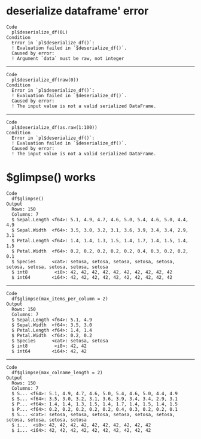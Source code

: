 # deserialize dataframe' error

    Code
      pl$deserialize_df(0L)
    Condition
      Error in `pl$deserialize_df()`:
      ! Evaluation failed in `$deserialize_df()`.
      Caused by error:
      ! Argument `data` must be raw, not integer

---

    Code
      pl$deserialize_df(raw(0))
    Condition
      Error in `pl$deserialize_df()`:
      ! Evaluation failed in `$deserialize_df()`.
      Caused by error:
      ! The input value is not a valid serialized DataFrame.

---

    Code
      pl$deserialize_df(as.raw(1:100))
    Condition
      Error in `pl$deserialize_df()`:
      ! Evaluation failed in `$deserialize_df()`.
      Caused by error:
      ! The input value is not a valid serialized DataFrame.

# $glimpse() works

    Code
      df$glimpse()
    Output
      Rows: 150
      Columns: 7
      $ Sepal.Length <f64>: 5.1, 4.9, 4.7, 4.6, 5.0, 5.4, 4.6, 5.0, 4.4, 4.9
      $ Sepal.Width  <f64>: 3.5, 3.0, 3.2, 3.1, 3.6, 3.9, 3.4, 3.4, 2.9, 3.1
      $ Petal.Length <f64>: 1.4, 1.4, 1.3, 1.5, 1.4, 1.7, 1.4, 1.5, 1.4, 1.5
      $ Petal.Width  <f64>: 0.2, 0.2, 0.2, 0.2, 0.2, 0.4, 0.3, 0.2, 0.2, 0.1
      $ Species      <cat>: setosa, setosa, setosa, setosa, setosa, setosa, setosa, setosa, setosa, setosa
      $ int8          <i8>: 42, 42, 42, 42, 42, 42, 42, 42, 42, 42
      $ int64        <i64>: 42, 42, 42, 42, 42, 42, 42, 42, 42, 42

---

    Code
      df$glimpse(max_items_per_column = 2)
    Output
      Rows: 150
      Columns: 7
      $ Sepal.Length <f64>: 5.1, 4.9
      $ Sepal.Width  <f64>: 3.5, 3.0
      $ Petal.Length <f64>: 1.4, 1.4
      $ Petal.Width  <f64>: 0.2, 0.2
      $ Species      <cat>: setosa, setosa
      $ int8          <i8>: 42, 42
      $ int64        <i64>: 42, 42

---

    Code
      df$glimpse(max_colname_length = 2)
    Output
      Rows: 150
      Columns: 7
      $ S... <f64>: 5.1, 4.9, 4.7, 4.6, 5.0, 5.4, 4.6, 5.0, 4.4, 4.9
      $ S... <f64>: 3.5, 3.0, 3.2, 3.1, 3.6, 3.9, 3.4, 3.4, 2.9, 3.1
      $ P... <f64>: 1.4, 1.4, 1.3, 1.5, 1.4, 1.7, 1.4, 1.5, 1.4, 1.5
      $ P... <f64>: 0.2, 0.2, 0.2, 0.2, 0.2, 0.4, 0.3, 0.2, 0.2, 0.1
      $ S... <cat>: setosa, setosa, setosa, setosa, setosa, setosa, setosa, setosa, setosa, setosa
      $ i...  <i8>: 42, 42, 42, 42, 42, 42, 42, 42, 42, 42
      $ i... <i64>: 42, 42, 42, 42, 42, 42, 42, 42, 42, 42

